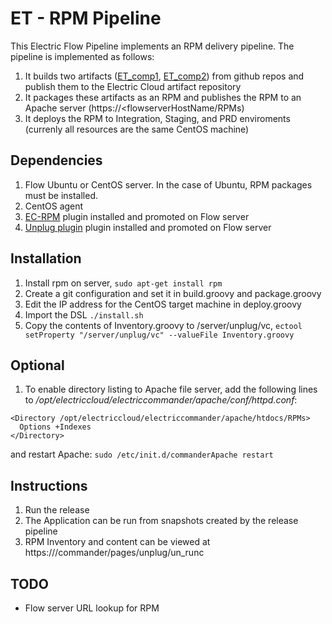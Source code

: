# ET - RPM Pipeline

This Electric Flow Pipeline implements an RPM delivery pipeline. The pipeline is implemented as follows:
1. It builds two artifacts ([ET_comp1](https://github.com/electric-cloud/ET_comp1), [ET_comp2](https://github.com/electric-cloud/ET_comp2)) from github repos and publish them to the Electric Cloud artifact repository
1. It packages these artifacts as an RPM and publishes the RPM to an Apache server (https://<flowserverHostName/RPMs)
1. It deploys the RPM to Integration, Staging, and PRD enviroments (currenly all resources are the same CentOS machine)

## Dependencies
1. Flow Ubuntu or CentOS server.  In the case of Ubuntu, RPM packages must be installed.
1. CentOS agent
1. [EC-RPM](https://github.com/electric-cloud/EC-RPM) plugin installed and promoted on Flow server
1. [Unplug plugin](https://github.com/electric-cloud/Unplug) plugin installed and promoted on Flow server

## Installation
1. Install rpm on server, ```sudo apt-get install rpm```
1. Create a git configuration and set it in build.groovy and package.groovy
1. Edit the IP address for the CentOS target machine in deploy.groovy
1. Import the DSL ```./install.sh```
1. Copy the contents of Inventory.groovy to /server/unplug/vc, ```ectool setProperty "/server/unplug/vc" --valueFile Inventory.groovy```

## Optional
1. To enable directory listing to Apache file server, add the following lines to */opt/electriccloud/electriccommander/apache/conf/httpd.conf*:
```
<Directory /opt/electriccloud/electriccommander/apache/htdocs/RPMs>
  Options +Indexes
</Directory>
```
and restart Apache:
```sudo /etc/init.d/commanderApache restart```

## Instructions
1. Run the release
1. The Application can be run from snapshots created by the release pipeline
1. RPM Inventory and content can be viewed at https://<FlowHostName>/commander/pages/unplug/un_runc

## TODO
- Flow server URL lookup for RPM